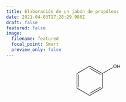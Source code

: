 ```yaml
---
title: Elaboración de un jabón de propóleos
date: 2021-04-03T17:28:29.986Z
draft: false
featured: false
image:
  filename: featured
  focal_point: Smart
  preview_only: false
---
```

<center>

<svg
   xmlns:dc="http://purl.org/dc/elements/1.1/"
   xmlns:cc="http://creativecommons.org/ns#"
   xmlns:rdf="http://www.w3.org/1999/02/22-rdf-syntax-ns#"
   xmlns:svg="http://www.w3.org/2000/svg"
   xmlns="http://www.w3.org/2000/svg"
   viewBox="0 0 126.66667 92"
   height="92"
   width="126.66667"
   xml:space="preserve"
   id="svg2"
   version="1.1"><metadata
     id="metadata8"><rdf:RDF><cc:Work
         rdf:about=""><dc:format>image/svg+xml</dc:format><dc:type
           rdf:resource="http://purl.org/dc/dcmitype/StillImage" /></cc:Work></rdf:RDF></metadata><defs
     id="defs6" /><g
     transform="matrix(1.3333333,0,0,-1.3333333,0,92)"
     id="g10"><g
       transform="scale(0.1)"
       id="g12"><path
         id="path14"
         style="fill:#231f20;fill-opacity:1;fill-rule:nonzero;stroke:none"
         d="m 37.5,183 -10,-6 v 306 l 10,-6 z" /><path
         id="path16"
         style="fill:#231f20;fill-opacity:1;fill-rule:nonzero;stroke:none"
         d="m 63.5,201 h 10 v 258 h -10 z" /><path
         id="path18"
         style="fill:#231f20;fill-opacity:1;fill-rule:nonzero;stroke:none"
         d="M 292.5,36 V 24 l -265,153 10,6 z" /><path
         id="path20"
         style="fill:#231f20;fill-opacity:1;fill-rule:nonzero;stroke:none"
         d="M 547,183 557,177 292.5,24 v 12 z" /><path
         id="path22"
         style="fill:#231f20;fill-opacity:1;fill-rule:nonzero;stroke:none"
         d="m 513.5,205 5,-8.5 L 295,67 l -5,9 z" /><path
         id="path24"
         style="fill:#231f20;fill-opacity:1;fill-rule:nonzero;stroke:none"
         d="m 547,477 5,3 5,-3 V 177 l -10,6" /><path
         id="path26"
         style="fill:#231f20;fill-opacity:1;fill-rule:nonzero;stroke:none"
         d="m 292.5,624 v 12 L 552,486 v -6 l -5,-3" /><path
         id="path28"
         style="fill:#231f20;fill-opacity:1;fill-rule:nonzero;stroke:none"
         d="m 290,584 5,9 223.5,-129.5 -5,-8.5 z" /><path
         id="path30"
         style="fill:#231f20;fill-opacity:1;fill-rule:nonzero;stroke:none"
         d="m 37.5,477 -10,6 265,153 v -12 z" /><g
         transform="scale(10)"
         id="g32"><text
           id="text36"
           style="font-variant:normal;font-weight:normal;font-size:10px;font-family:Helvetica;-inkscape-font-specification:Helvetica;writing-mode:lr-tb;fill:#231f20;fill-opacity:1;fill-rule:nonzero;stroke:none"
           transform="matrix(1,0,0,-1,77.3,59.1)"><tspan
             id="tspan34"
             y="0"
             x="0 7.7800002">OH</tspan></text>
</g><path
         id="path38"
         style="fill:#231f20;fill-opacity:1;fill-rule:nonzero;stroke:none"
         d="m 759.5,605.5 5,-9 L 557,477 l -5,3 v 6" /></g></g></svg>

</center>